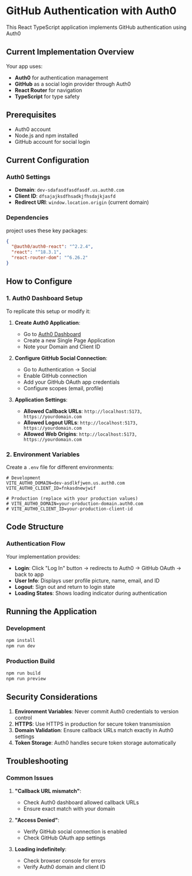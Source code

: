 # GitHub Authentication with Auth0

This React TypeScript application implements GitHub authentication using Auth0 

## Current Implementation Overview

Your app uses:
- **Auth0** for authentication management
- **GitHub** as a social login provider through Auth0
- **React Router** for navigation
- **TypeScript** for type safety

## Prerequisites

- Auth0 account 
- Node.js and npm installed
- GitHub account for social login

## Current Configuration

### Auth0 Settings
- **Domain**: `dev-sdafasdfasdfasdf.us.auth0.com`
- **Client ID**: `dfsajajksdfhsadkjfhsdajkjasfd`
- **Redirect URI**: `window.location.origin` (current domain)

### Dependencies
project uses these key packages:
```json
{
  "@auth0/auth0-react": "^2.2.4",
  "react": "^18.3.1",
  "react-router-dom": "^6.26.2"
}
```

## How to Configure

### 1. Auth0 Dashboard Setup

To replicate this setup or modify it:

1. **Create Auth0 Application**:
   - Go to [Auth0 Dashboard](https://manage.auth0.com/)
   - Create a new Single Page Application
   - Note your Domain and Client ID

2. **Configure GitHub Social Connection**:
   - Go to Authentication → Social
   - Enable GitHub connection
   - Add your GitHub OAuth app credentials
   - Configure scopes (email, profile)

3. **Application Settings**:
   - **Allowed Callback URLs**: `http://localhost:5173, https://yourdomain.com`
   - **Allowed Logout URLs**: `http://localhost:5173, https://yourdomain.com`
   - **Allowed Web Origins**: `http://localhost:5173, https://yourdomain.com`

### 2. Environment Variables

Create a `.env` file for different environments:

```env
# Development
VITE_AUTH0_DOMAIN=dev-asdlkfjwen.us.auth0.com
VITE_AUTH0_CLIENT_ID=fnkasdnewjwif

# Production (replace with your production values)
# VITE_AUTH0_DOMAIN=your-production-domain.auth0.com
# VITE_AUTH0_CLIENT_ID=your-production-client-id
```


## Code Structure

### Authentication Flow

Your implementation provides:

- **Login**: Click "Log In" button → redirects to Auth0 → GitHub OAuth → back to app
- **User Info**: Displays user profile picture, name, email, and ID
- **Logout**: Sign out and return to login state
- **Loading States**: Shows loading indicator during authentication


## Running the Application

### Development
```bash
npm install
npm run dev
```

### Production Build
```bash
npm run build
npm run preview
```


## Security Considerations

1. **Environment Variables**: Never commit Auth0 credentials to version control
2. **HTTPS**: Use HTTPS in production for secure token transmission
3. **Domain Validation**: Ensure callback URLs match exactly in Auth0 settings
4. **Token Storage**: Auth0 handles secure token storage automatically

## Troubleshooting

### Common Issues

1. **"Callback URL mismatch"**:
   - Check Auth0 dashboard allowed callback URLs
   - Ensure exact match with your domain

2. **"Access Denied"**:
   - Verify GitHub social connection is enabled
   - Check GitHub OAuth app settings

3. **Loading indefinitely**:
   - Check browser console for errors
   - Verify Auth0 domain and client ID



